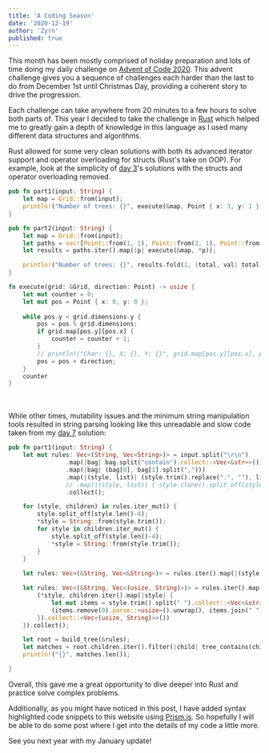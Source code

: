 ```yaml
---
title: 'A Coding Season'
date: '2020-12-19'
author: 'Zyrn'
published: true
---
```


This month has been mostly comprised of holiday preparation and lots of time doing my daily challenge on <a href=https://adventofcode.com/2020>Advent of Code 2020</a>. This advent challenge gives you a sequence of challenges each harder than the last to do from December 1st until Christmas Day, providing a coherent story to drive the progression.

Each challenge can take anywhere from 20 minutes to a few hours to solve both parts of. This year I decided to take the challenge in <a href="https://www.rust-lang.org/">Rust</a> which helped me to greatly gain a depth of knowledge in this language as I used many different data structures and algorithms.

Rust allowed for some very clean solutions with both its advanced iterator support and operator overloading for structs (Rust's take on OOP).
For example, look at the simplicity of <a href="https://adventofcode.com/2020/day/3">day 3</a>'s solutions with the structs and operator overloading removed. 
```rust
pub fn part1(input: String) {
    let map = Grid::from(input);
    println!("Number of trees: {}", execute(&map, Point { x: 3, y: 1 }));
}

pub fn part2(input: String) {
    let map = Grid::from(input);
    let paths = vec![Point::from(1, 1), Point::from(3, 1), Point::from(5, 1), Point::from(7, 1), Point::from(1, 2)];
    let results = paths.iter().map(|p| execute(&map, *p));

    println!("Number of trees: {}", results.fold(1, |total, val| total * val));
}

fn execute(grid: &Grid, direction: Point) -> usize {
    let mut counter = 0;
    let mut pos = Point { x: 0, y: 0 };
    
    while pos.y < grid.dimensions.y {
        pos = pos % grid.dimensions;
        if grid.map[pos.y][pos.x] {
            counter = counter + 1;
        }
        // println!("Char: {}, X: {}, Y: {}", grid.map[pos.y][pos.x], pos.x, pos.y);
        pos = pos + direction;
    }
    counter
}
```
<br></br>
While other times, mutability issues and the minimum string manipulation tools resulted in string parsing looking like this unreadable and slow code taken from my <a href="https://adventofcode.com/2020/day/7">day 7</a> solution:
```rust
pub fn part1(input: String) {
    let mut rules: Vec<(String, Vec<String>)> = input.split("\r\n")
                .map(|bag| bag.split("contain").collect::<Vec<&str>>())
                .map(|bag| (bag[0], bag[1].split(",")))
                .map(|(style, list)| (style.trim().replace(".", ""), list.map(|s| s.trim().replace(".", "")).collect::<Vec<String>>()))
                // .map(|(style, list)| { style.clone().split_off(style.len()-5); (style, list.iter().map(|s| { s.split_off(s.len()-5); s }).collect::<Vec<&String>>()) })
                .collect();

    for (style, children) in rules.iter_mut() {
        style.split_off(style.len()-4);
        *style = String::from(style.trim());
        for style in children.iter_mut() {
            style.split_off(style.len()-4);
            *style = String::from(style.trim());
        }
    }
    
    let rules: Vec<(&String, Vec<&String>)> = rules.iter().map(|(style, children)| (style, children.iter().filter(|s| s != &"no other").collect::<Vec<&String>>())).collect();

    let rules: Vec<(&String, Vec<(usize, String)>)> = rules.iter().map(|(style, children)| {
        (*style, children.iter().map(|style| {
            let mut items = style.trim().split(" ").collect::<Vec<&str>>();
            (items.remove(0).parse::<usize>().unwrap(), items.join(" "))
        }).collect::<Vec<(usize, String)>>())
    }).collect();

    let root = build_tree(&rules);
    let matches = root.children.iter().filter(|child| tree_contains(child, &String::from("shiny gold"))).collect::<Vec<&Node>>();
    println!("{}", matches.len());

}
```

Overall, this gave me a great opportunity to dive deeper into Rust and practice solve complex problems.

Additionally, as you might have noticed in this post, I have added syntax highlighted code snippets to this website using <a href="https://prismjs.com/">Prism.js</a>. So hopefully I will be able to do some post where I get into the details of my code a little more.

See you next year with my January update!